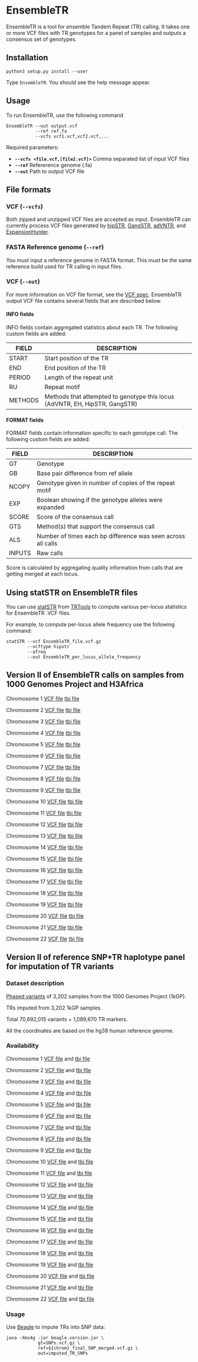 # EnsembleTR

EnsembleTR is a tool for ensemble Tandem Repeat (TR) calling. It takes one or more VCF files with TR genotypes for a panel of samples and outputs a consensus set of genotypes.


## Installation

```
python3 setup.py install --user
```

Type `EnsembleTR`. You should see the help message appear.

## Usage

To run EnsembleTR, use the following command

```
EnsembleTR --out output.vcf
           --ref ref.fa
           --vcfs vcf1.vcf,vcf2.vcf,...
```
Required parameters:
* **`--vcfs <file.vcf,[file2.vcf]>`** Comma separated list of input VCF files
* **`--ref`** Refererence genome (.fa)
* **`--out`** Path to output VCF file

## File formats

### VCF (`--vcfs`)
Both zipped and unzipped VCF files are accepted as input. EnsembleTR can currently process VCF files generated by [hipSTR](https://github.com/tfwillems/HipSTR), [GangSTR](https://github.com/gymreklab/GangSTR), [adVNTR](https://advntr.readthedocs.io/en/latest/#), and [ExpansionHunter](https://github.com/Illumina/ExpansionHunter).

### FASTA Reference genome (`--ref`)
You must input a reference genome in FASTA format. This must be the same reference build used for TR calling in input files.

### VCF (`--out`)
For more information on VCF file format, see the [VCF spec](http://samtools.github.io/hts-specs/VCFv4.2.pdf). EnsembleTR output VCF file contains several fields that are described below.

#### INFO fields

INFO fields contain aggregated statistics about each TR. The following custom fields are added:

| **FIELD** | **DESCRIPTION** |
|-----------|------------------|
| START | Start position of the TR |
| END | End position of the TR |
| PERIOD | Length of the repeat unit |
| RU | Repeat motif | 
| METHODS| Methods that attempted to genotype this locus (AdVNTR, EH, HipSTR, GangSTR)| 

#### FORMAT fields
FORMAT fields contain information specific to each genotype call. The following custom fields are added:

| **FIELD** | **DESCRIPTION** |
|-----------|------------------|
| GT | Genotype |
| GB | Base pair difference from ref allele |
| NCOPY | Genotype given in number of copies of the repeat motif |
| EXP | Boolean showing if the genotype alleles were expanded |
| SCORE | Score of the consensus call |
| GTS | Method(s) that support the consensus call |
| ALS | Number of times each bp difference was seen across all calls |
| INPUTS | Raw calls | 

Score is calculated by aggregating quality information from calls that are getting merged at each locus.

## Using statSTR on EnsembleTR files

You can use [statSTR](https://trtools.readthedocs.io/en/latest/source/statSTR.html) from [TRTools](https://trtools.readthedocs.io/en/latest/index.html) to compute various per-locus statistics for EnsembleTR .VCF files.

For example, to compute per-locus allele frequency use the following command:

```
statSTR --vcf EnsembleTR_file.vcf.gz
        --vcftype hipstr
        --afreq
        --out EnsembleTR_per_locus_allele_frequency
```

## Version II of EnsembleTR calls on samples from 1000 Genomes Project and H3Africa

Chromosome 1 [VCF file](https://ensemble-tr.s3.us-east-2.amazonaws.com/additional-phased-trs/chr1_final_SNP_merged_additional_TRs.vcf.gz) [tbi file](https://ensemble-tr.s3.us-east-2.amazonaws.com/additional-phased-trs/chr1_final_SNP_merged_additional_TRs.vcf.gz.tbi)

Chromosome 2 [VCF file](https://ensemble-tr.s3.us-east-2.amazonaws.com/additional-phased-trs/chr2_final_SNP_merged_additional_TRs.vcf.gz) [tbi file](https://ensemble-tr.s3.us-east-2.amazonaws.com/additional-phased-trs/chr2_final_SNP_merged_additional_TRs.vcf.gz.tbi)

Chromosome 3 [VCF file](https://ensemble-tr.s3.us-east-2.amazonaws.com/additional-phased-trs/chr3_final_SNP_merged_additional_TRs.vcf.gz) [tbi file](https://ensemble-tr.s3.us-east-2.amazonaws.com/additional-phased-trs/chr3_final_SNP_merged_additional_TRs.vcf.gz.tbi)

Chromosome 4 [VCF file](https://ensemble-tr.s3.us-east-2.amazonaws.com/additional-phased-trs/chr4_final_SNP_merged_additional_TRs.vcf.gz) [tbi file](https://ensemble-tr.s3.us-east-2.amazonaws.com/additional-phased-trs/chr4_final_SNP_merged_additional_TRs.vcf.gz.tbi)

Chromosome 5 [VCF file](https://ensemble-tr.s3.us-east-2.amazonaws.com/additional-phased-trs/chr5_final_SNP_merged_additional_TRs.vcf.gz) [tbi file](https://ensemble-tr.s3.us-east-2.amazonaws.com/additional-phased-trs/chr5_final_SNP_merged_additional_TRs.vcf.gz.tbi)

Chromosome 6 [VCF file](https://ensemble-tr.s3.us-east-2.amazonaws.com/additional-phased-trs/chr6_final_SNP_merged_additional_TRs.vcf.gz) [tbi file](https://ensemble-tr.s3.us-east-2.amazonaws.com/additional-phased-trs/chr6_final_SNP_merged_additional_TRs.vcf.gz.tbi)

Chromosome 7 [VCF file](https://ensemble-tr.s3.us-east-2.amazonaws.com/additional-phased-trs/chr7_final_SNP_merged_additional_TRs.vcf.gz) [tbi file](https://ensemble-tr.s3.us-east-2.amazonaws.com/additional-phased-trs/chr7_final_SNP_merged_additional_TRs.vcf.gz.tbi)

Chromosome 8 [VCF file](https://ensemble-tr.s3.us-east-2.amazonaws.com/additional-phased-trs/chr8_final_SNP_merged_additional_TRs.vcf.gz) [tbi file](https://ensemble-tr.s3.us-east-2.amazonaws.com/additional-phased-trs/chr8_final_SNP_merged_additional_TRs.vcf.gz.tbi)

Chromosome 9 [VCF file](https://ensemble-tr.s3.us-east-2.amazonaws.com/additional-phased-trs/chr9_final_SNP_merged_additional_TRs.vcf.gz) [tbi file](https://ensemble-tr.s3.us-east-2.amazonaws.com/additional-phased-trs/chr9_final_SNP_merged_additional_TRs.vcf.gz.tbi)

Chromosome 10 [VCF file](https://ensemble-tr.s3.us-east-2.amazonaws.com/additional-phased-trs/chr10_final_SNP_merged_additional_TRs.vcf.gz) [tbi file](https://ensemble-tr.s3.us-east-2.amazonaws.com/additional-phased-trs/chr10_final_SNP_merged_additional_TRs.vcf.gz.tbi)

Chromosome 11 [VCF file](https://ensemble-tr.s3.us-east-2.amazonaws.com/additional-phased-trs/chr11_final_SNP_merged_additional_TRs.vcf.gz) [tbi file](https://ensemble-tr.s3.us-east-2.amazonaws.com/additional-phased-trs/chr11_final_SNP_merged_additional_TRs.vcf.gz.tbi)

Chromosome 12 [VCF file](https://ensemble-tr.s3.us-east-2.amazonaws.com/additional-phased-trs/chr12_final_SNP_merged_additional_TRs.vcf.gz) [tbi file](https://ensemble-tr.s3.us-east-2.amazonaws.com/additional-phased-trs/chr12_final_SNP_merged_additional_TRs.vcf.gz.tbi)

Chromosome 13 [VCF file](https://ensemble-tr.s3.us-east-2.amazonaws.com/additional-phased-trs/chr13_final_SNP_merged_additional_TRs.vcf.gz) [tbi file](https://ensemble-tr.s3.us-east-2.amazonaws.com/additional-phased-trs/chr13_final_SNP_merged_additional_TRs.vcf.gz.tbi)

Chromosome 14 [VCF file](https://ensemble-tr.s3.us-east-2.amazonaws.com/additional-phased-trs/chr14_final_SNP_merged_additional_TRs.vcf.gz) [tbi file](https://ensemble-tr.s3.us-east-2.amazonaws.com/additional-phased-trs/chr14_final_SNP_merged_additional_TRs.vcf.gz.tbi)

Chromosome 15 [VCF file](https://ensemble-tr.s3.us-east-2.amazonaws.com/additional-phased-trs/chr15_final_SNP_merged_additional_TRs.vcf.gz) [tbi file](https://ensemble-tr.s3.us-east-2.amazonaws.com/additional-phased-trs/chr15_final_SNP_merged_additional_TRs.vcf.gz.tbi)

Chromosome 16 [VCF file](https://ensemble-tr.s3.us-east-2.amazonaws.com/additional-phased-trs/chr16_final_SNP_merged_additional_TRs.vcf.gz) [tbi file](https://ensemble-tr.s3.us-east-2.amazonaws.com/additional-phased-trs/chr16_final_SNP_merged_additional_TRs.vcf.gz.tbi)

Chromosome 17 [VCF file](https://ensemble-tr.s3.us-east-2.amazonaws.com/additional-phased-trs/chr17_final_SNP_merged_additional_TRs.vcf.gz) [tbi file](https://ensemble-tr.s3.us-east-2.amazonaws.com/additional-phased-trs/chr17_final_SNP_merged_additional_TRs.vcf.gz.tbi)

Chromosome 18 [VCF file](https://ensemble-tr.s3.us-east-2.amazonaws.com/additional-phased-trs/chr18_final_SNP_merged_additional_TRs.vcf.gz) [tbi file](https://ensemble-tr.s3.us-east-2.amazonaws.com/additional-phased-trs/chr18_final_SNP_merged_additional_TRs.vcf.gz.tbi)

Chromosome 19 [VCF file](https://ensemble-tr.s3.us-east-2.amazonaws.com/additional-phased-trs/chr19_final_SNP_merged_additional_TRs.vcf.gz) [tbi file](https://ensemble-tr.s3.us-east-2.amazonaws.com/additional-phased-trs/chr19_final_SNP_merged_additional_TRs.vcf.gz.tbi)

Chromosome 20 [VCF file](https://ensemble-tr.s3.us-east-2.amazonaws.com/additional-phased-trs/chr20_final_SNP_merged_additional_TRs.vcf.gz) [tbi file](https://ensemble-tr.s3.us-east-2.amazonaws.com/additional-phased-trs/chr20_final_SNP_merged_additional_TRs.vcf.gz.tbi)

Chromosome 21 [VCF file](https://ensemble-tr.s3.us-east-2.amazonaws.com/additional-phased-trs/chr21_final_SNP_merged_additional_TRs.vcf.gz) [tbi file](https://ensemble-tr.s3.us-east-2.amazonaws.com/additional-phased-trs/chr21_final_SNP_merged_additional_TRs.vcf.gz.tbi)

Chromosome 22 [VCF file](https://ensemble-tr.s3.us-east-2.amazonaws.com/additional-phased-trs/chr22_final_SNP_merged_additional_TRs.vcf.gz) [tbi file](https://ensemble-tr.s3.us-east-2.amazonaws.com/additional-phased-trs/chr22_final_SNP_merged_additional_TRs.vcf.gz.tbi)

## Version II of reference SNP+TR haplotype panel for imputation of TR variants

### Dataset description

[Phased variants](http://ftp.1000genomes.ebi.ac.uk/vol1/ftp/data_collections/1000G_2504_high_coverage/working/20220422_3202_phased_SNV_INDEL_SV/) of 3,202 samples from the 1000 Genomes Project (1kGP).

TRs imputed from 3,202 1kGP samples.

Total 70,692,015 variants + 1,089,670 TR markers.

All the coordinates are based on the hg38 human reference genome.

### Availability

Chromosome 1 [VCF file](https://ensemble-tr.s3.us-east-2.amazonaws.com/additional-phased-trs/chr1_final_SNP_merged_additional_TRs.vcf.gz) and [tbi file](https://ensemble-tr.s3.us-east-2.amazonaws.com/additional-phased-trs/chr1_final_SNP_merged_additional_TRs.vcf.gz.tbi)

Chromosome 2 [VCF file](https://ensemble-tr.s3.us-east-2.amazonaws.com/additional-phased-trs/chr2_final_SNP_merged_additional_TRs.vcf.gz) and [tbi file](https://ensemble-tr.s3.us-east-2.amazonaws.com/additional-phased-trs/chr2_final_SNP_merged_additional_TRs.vcf.gz.tbi)

Chromosome 3 [VCF file](https://ensemble-tr.s3.us-east-2.amazonaws.com/additional-phased-trs/chr3_final_SNP_merged_additional_TRs.vcf.gz) and [tbi file](https://ensemble-tr.s3.us-east-2.amazonaws.com/additional-phased-trs/chr3_final_SNP_merged_additional_TRs.vcf.gz.tbi)

Chromosome 4 [VCF file](https://ensemble-tr.s3.us-east-2.amazonaws.com/additional-phased-trs/chr4_final_SNP_merged_additional_TRs.vcf.gz) and [tbi file](https://ensemble-tr.s3.us-east-2.amazonaws.com/additional-phased-trs/chr4_final_SNP_merged_additional_TRs.vcf.gz.tbi)

Chromosome 5 [VCF file](https://ensemble-tr.s3.us-east-2.amazonaws.com/additional-phased-trs/chr5_final_SNP_merged_additional_TRs.vcf.gz) and [tbi file](https://ensemble-tr.s3.us-east-2.amazonaws.com/additional-phased-trs/chr5_final_SNP_merged_additional_TRs.vcf.gz.tbi)

Chromosome 6 [VCF file](https://ensemble-tr.s3.us-east-2.amazonaws.com/additional-phased-trs/chr6_final_SNP_merged_additional_TRs.vcf.gz) and [tbi file](https://ensemble-tr.s3.us-east-2.amazonaws.com/additional-phased-trs/chr6_final_SNP_merged_additional_TRs.vcf.gz.tbi)

Chromosome 7 [VCF file](https://ensemble-tr.s3.us-east-2.amazonaws.com/additional-phased-trs/chr7_final_SNP_merged_additional_TRs.vcf.gz) and [tbi file](https://ensemble-tr.s3.us-east-2.amazonaws.com/additional-phased-trs/chr7_final_SNP_merged_additional_TRs.vcf.gz.tbi)

Chromosome 8 [VCF file](https://ensemble-tr.s3.us-east-2.amazonaws.com/additional-phased-trs/chr8_final_SNP_merged_additional_TRs.vcf.gz) and [tbi file](https://ensemble-tr.s3.us-east-2.amazonaws.com/additional-phased-trs/chr8_final_SNP_merged_additional_TRs.vcf.gz.tbi)

Chromosome 9 [VCF file](https://ensemble-tr.s3.us-east-2.amazonaws.com/additional-phased-trs/chr9_final_SNP_merged_additional_TRs.vcf.gz) and [tbi file](https://ensemble-tr.s3.us-east-2.amazonaws.com/additional-phased-trs/chr9_final_SNP_merged_additional_TRs.vcf.gz.tbi)

Chromosome 10 [VCF file](https://ensemble-tr.s3.us-east-2.amazonaws.com/additional-phased-trs/chr10_final_SNP_merged_additional_TRs.vcf.gz) and [tbi file](https://ensemble-tr.s3.us-east-2.amazonaws.com/additional-phased-trs/chr10_final_SNP_merged_additional_TRs.vcf.gz.tbi)

Chromosome 11 [VCF file](https://ensemble-tr.s3.us-east-2.amazonaws.com/additional-phased-trs/chr11_final_SNP_merged_additional_TRs.vcf.gz) and [tbi file](https://ensemble-tr.s3.us-east-2.amazonaws.com/additional-phased-trs/chr11_final_SNP_merged_additional_TRs.vcf.gz.tbi)

Chromosome 12 [VCF file](https://ensemble-tr.s3.us-east-2.amazonaws.com/additional-phased-trs/chr12_final_SNP_merged_additional_TRs.vcf.gz) and [tbi file](https://ensemble-tr.s3.us-east-2.amazonaws.com/additional-phased-trs/chr12_final_SNP_merged_additional_TRs.vcf.gz.tbi)

Chromosome 13 [VCF file](https://ensemble-tr.s3.us-east-2.amazonaws.com/additional-phased-trs/chr13_final_SNP_merged_additional_TRs.vcf.gz) and [tbi file](https://ensemble-tr.s3.us-east-2.amazonaws.com/additional-phased-trs/chr13_final_SNP_merged_additional_TRs.vcf.gz.tbi)

Chromosome 14 [VCF file](https://ensemble-tr.s3.us-east-2.amazonaws.com/additional-phased-trs/chr14_final_SNP_merged_additional_TRs.vcf.gz) and [tbi file](https://ensemble-tr.s3.us-east-2.amazonaws.com/additional-phased-trs/chr14_final_SNP_merged_additional_TRs.vcf.gz.tbi)

Chromosome 15 [VCF file](https://ensemble-tr.s3.us-east-2.amazonaws.com/additional-phased-trs/chr15_final_SNP_merged_additional_TRs.vcf.gz) and [tbi file](https://ensemble-tr.s3.us-east-2.amazonaws.com/additional-phased-trs/chr15_final_SNP_merged_additional_TRs.vcf.gz.tbi)

Chromosome 16 [VCF file](https://ensemble-tr.s3.us-east-2.amazonaws.com/additional-phased-trs/chr16_final_SNP_merged_additional_TRs.vcf.gz) and [tbi file](https://ensemble-tr.s3.us-east-2.amazonaws.com/additional-phased-trs/chr16_final_SNP_merged_additional_TRs.vcf.gz.tbi)

Chromosome 17 [VCF file](https://ensemble-tr.s3.us-east-2.amazonaws.com/additional-phased-trs/chr17_final_SNP_merged_additional_TRs.vcf.gz) and [tbi file](https://ensemble-tr.s3.us-east-2.amazonaws.com/additional-phased-trs/chr17_final_SNP_merged_additional_TRs.vcf.gz.tbi)

Chromosome 18 [VCF file](https://ensemble-tr.s3.us-east-2.amazonaws.com/additional-phased-trs/chr18_final_SNP_merged_additional_TRs.vcf.gz) and [tbi file](https://ensemble-tr.s3.us-east-2.amazonaws.com/additional-phased-trs/chr18_final_SNP_merged_additional_TRs.vcf.gz.tbi)

Chromosome 19 [VCF file](https://ensemble-tr.s3.us-east-2.amazonaws.com/additional-phased-trs/chr19_final_SNP_merged_additional_TRs.vcf.gz) and [tbi file](https://ensemble-tr.s3.us-east-2.amazonaws.com/additional-phased-trs/chr19_final_SNP_merged_additional_TRs.vcf.gz.tbi)

Chromosome 20 [VCF file](https://ensemble-tr.s3.us-east-2.amazonaws.com/additional-phased-trs/chr20_final_SNP_merged_additional_TRs.vcf.gz) and [tbi file](https://ensemble-tr.s3.us-east-2.amazonaws.com/additional-phased-trs/chr20_final_SNP_merged_additional_TRs.vcf.gz.tbi)

Chromosome 21 [VCF file](https://ensemble-tr.s3.us-east-2.amazonaws.com/additional-phased-trs/chr21_final_SNP_merged_additional_TRs.vcf.gz) and [tbi file](https://ensemble-tr.s3.us-east-2.amazonaws.com/additional-phased-trs/chr21_final_SNP_merged_additional_TRs.vcf.gz.tbi)

Chromosome 22 [VCF file](https://ensemble-tr.s3.us-east-2.amazonaws.com/additional-phased-trs/chr22_final_SNP_merged_additional_TRs.vcf.gz) and [tbi file](https://ensemble-tr.s3.us-east-2.amazonaws.com/additional-phased-trs/chr22_final_SNP_merged_additional_TRs.vcf.gz.tbi)

### Usage

Use [Beagle](https://faculty.washington.edu/browning/beagle/beagle.html) to impute TRs into SNP data:

```
java -Xmx4g -jar beagle.version.jar \
            gt=SNPs.vcf.gz \
            ref=${chrom}_final_SNP_merged.vcf.gz \
            out=imputed_TR_SNPs
```

